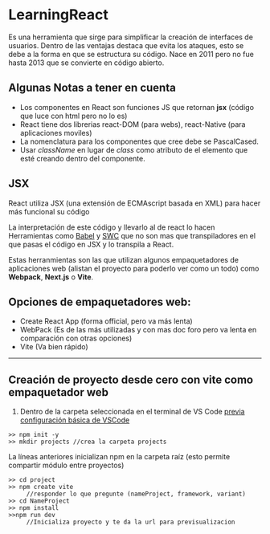 # LearningReact

Es una herramienta que sirge para simplificar la creación de interfaces de usuarios. Dentro de las ventajas destaca que evita los ataques, esto se debe a la forma en que se estructura su código. Nace en 2011 pero no fue hasta 2013 que se convierte en código abierto.

## Algunas Notas a tener en cuenta
- Los componentes en React son funciones JS que retornan **jsx** (código que  luce con html pero no lo es)
- React tiene dos librerias react-DOM (para webs), react-Native (para aplicaciones moviles)
- La nomenclatura para los componentes que cree debe se PascalCased.
- Usar *className* en lugar de *class* como atributo de el elemento que esté creando dentro del componente.

## JSX
React utiliza JSX (una extensión de ECMAscript basada en XML) para hacer más funcional su código


La interpretación de este código y llevarlo al de react lo hacen Herramientas como [Babel]( https://babeljs.io/repl#?browsers=defaults%2C%20not%20ie%2011%2C%20not%20ie_mob%2011&build=&builtIns=false&corejs=3.21&spec=false&loose=false&code_lz=Q&debug=false&forceAllTransforms=false&modules=false&shippedProposals=false&circleciRepo=&evaluate=false&fileSize=false&timeTravel=false&sourceType=module&lineWrap=true&presets=env%2Creact%2Cstage-2&prettier=false&targets=&version=7.22.4&externalPlugins=&assumptions=%7B%7D) y [SWC](https://swc.rs/playground) que no son mas que transpiladores en el que pasas el código en JSX y lo transpila a React. 

Estas herranmientas son las que utilizan algunos empaquetadores de aplicaciones web (alistan el proyecto para poderlo ver como un todo) como **Webpack**, **Next.js** o **Vite**.


## Opciones de empaquetadores web:
- Create React App (forma official, pero va más lenta)
- WebPack (Es de las más utilizadas y con mas doc foro pero va lenta en comparación con otras opciones)
- Vite (Va bien rápido)

---

## Creación de proyecto desde cero con vite como empaquetador web

1. 	Dentro de la carpeta seleccionada en el terminal de VS Code
 [previa configuración básica de VSCode](https://www.freecodecamp.org/espanol/news/tutorial-de-javascript-como-configurar-un-proyecto-de-desarrollo-front-end/)

```
>> npm init -y
>> mkdir projects //crea la carpeta projects

```
La líneas anteriores inicializan npm en la carpeta raíz (esto permite compartir módulo entre proyectos)

```
>> cd project 
>> npm create vite 
     //responder lo que pregunte (nameProject, framework, variant)
>> cd NameProject
>> npm install       
>>npm run dev   
     //Inicializa proyecto y te da la url para previsualizacion   
```
